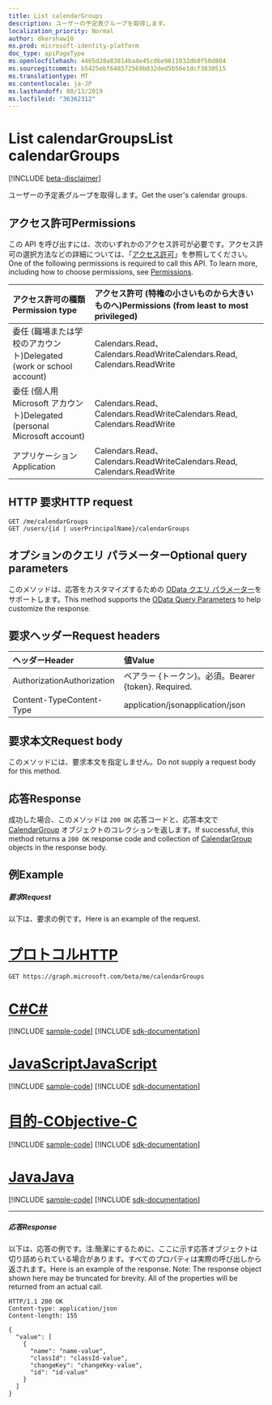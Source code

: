 ```yaml
---
title: List calendarGroups
description: ユーザーの予定表グループを取得します。
localization_priority: Normal
author: dkershaw10
ms.prod: microsoft-identity-platform
doc_type: apiPageType
ms.openlocfilehash: 4465d28a83814ba4e45cd6e9611032db0f50d804
ms.sourcegitcommit: b5425ebf648572569b032ded5b56e1dcf3830515
ms.translationtype: MT
ms.contentlocale: ja-JP
ms.lasthandoff: 08/13/2019
ms.locfileid: "36362312"
---
```

# <a name="list-calendargroups"></a><span data-ttu-id="a98be-103">List calendarGroups</span><span class="sxs-lookup"><span data-stu-id="a98be-103">List calendarGroups</span></span>

[!INCLUDE [beta-disclaimer](../../includes/beta-disclaimer.md)]

<span data-ttu-id="a98be-104">ユーザーの予定表グループを取得します。</span><span class="sxs-lookup"><span data-stu-id="a98be-104">Get the user's calendar groups.</span></span>
## <a name="permissions"></a><span data-ttu-id="a98be-105">アクセス許可</span><span class="sxs-lookup"><span data-stu-id="a98be-105">Permissions</span></span>
<span data-ttu-id="a98be-p101">この API を呼び出すには、次のいずれかのアクセス許可が必要です。アクセス許可の選択方法などの詳細については、「[アクセス許可](/graph/permissions-reference)」を参照してください。</span><span class="sxs-lookup"><span data-stu-id="a98be-p101">One of the following permissions is required to call this API. To learn more, including how to choose permissions, see [Permissions](/graph/permissions-reference).</span></span>

|<span data-ttu-id="a98be-108">アクセス許可の種類</span><span class="sxs-lookup"><span data-stu-id="a98be-108">Permission type</span></span>      | <span data-ttu-id="a98be-109">アクセス許可 (特権の小さいものから大きいものへ)</span><span class="sxs-lookup"><span data-stu-id="a98be-109">Permissions (from least to most privileged)</span></span>              |
|:--------------------|:---------------------------------------------------------|
|<span data-ttu-id="a98be-110">委任 (職場または学校のアカウント)</span><span class="sxs-lookup"><span data-stu-id="a98be-110">Delegated (work or school account)</span></span> | <span data-ttu-id="a98be-111">Calendars.Read、Calendars.ReadWrite</span><span class="sxs-lookup"><span data-stu-id="a98be-111">Calendars.Read, Calendars.ReadWrite</span></span>    |
|<span data-ttu-id="a98be-112">委任 (個人用 Microsoft アカウント)</span><span class="sxs-lookup"><span data-stu-id="a98be-112">Delegated (personal Microsoft account)</span></span> | <span data-ttu-id="a98be-113">Calendars.Read、Calendars.ReadWrite</span><span class="sxs-lookup"><span data-stu-id="a98be-113">Calendars.Read, Calendars.ReadWrite</span></span>    |
|<span data-ttu-id="a98be-114">アプリケーション</span><span class="sxs-lookup"><span data-stu-id="a98be-114">Application</span></span> | <span data-ttu-id="a98be-115">Calendars.Read、Calendars.ReadWrite</span><span class="sxs-lookup"><span data-stu-id="a98be-115">Calendars.Read, Calendars.ReadWrite</span></span> |

## <a name="http-request"></a><span data-ttu-id="a98be-116">HTTP 要求</span><span class="sxs-lookup"><span data-stu-id="a98be-116">HTTP request</span></span>
<!-- { "blockType": "ignored" } -->
```http
GET /me/calendarGroups
GET /users/{id | userPrincipalName}/calendarGroups
```
## <a name="optional-query-parameters"></a><span data-ttu-id="a98be-117">オプションのクエリ パラメーター</span><span class="sxs-lookup"><span data-stu-id="a98be-117">Optional query parameters</span></span>
<span data-ttu-id="a98be-118">このメソッドは、応答をカスタマイズするための [OData クエリ パラメーター](https://developer.microsoft.com/graph/docs/concepts/query_parameters)をサポートします。</span><span class="sxs-lookup"><span data-stu-id="a98be-118">This method supports the [OData Query Parameters](https://developer.microsoft.com/graph/docs/concepts/query_parameters) to help customize the response.</span></span>
## <a name="request-headers"></a><span data-ttu-id="a98be-119">要求ヘッダー</span><span class="sxs-lookup"><span data-stu-id="a98be-119">Request headers</span></span>
| <span data-ttu-id="a98be-120">ヘッダー</span><span class="sxs-lookup"><span data-stu-id="a98be-120">Header</span></span>       | <span data-ttu-id="a98be-121">値</span><span class="sxs-lookup"><span data-stu-id="a98be-121">Value</span></span> |
|:---------------|:--------|
| <span data-ttu-id="a98be-122">Authorization</span><span class="sxs-lookup"><span data-stu-id="a98be-122">Authorization</span></span>  | <span data-ttu-id="a98be-p102">ベアラー {トークン}。必須。</span><span class="sxs-lookup"><span data-stu-id="a98be-p102">Bearer {token}. Required.</span></span>  |
| <span data-ttu-id="a98be-125">Content-Type</span><span class="sxs-lookup"><span data-stu-id="a98be-125">Content-Type</span></span>  | <span data-ttu-id="a98be-126">application/json</span><span class="sxs-lookup"><span data-stu-id="a98be-126">application/json</span></span>  |

## <a name="request-body"></a><span data-ttu-id="a98be-127">要求本文</span><span class="sxs-lookup"><span data-stu-id="a98be-127">Request body</span></span>
<span data-ttu-id="a98be-128">このメソッドには、要求本文を指定しません。</span><span class="sxs-lookup"><span data-stu-id="a98be-128">Do not supply a request body for this method.</span></span>

## <a name="response"></a><span data-ttu-id="a98be-129">応答</span><span class="sxs-lookup"><span data-stu-id="a98be-129">Response</span></span>

<span data-ttu-id="a98be-130">成功した場合、このメソッドは `200 OK` 応答コードと、応答本文で [CalendarGroup](../resources/calendargroup.md) オブジェクトのコレクションを返します。</span><span class="sxs-lookup"><span data-stu-id="a98be-130">If successful, this method returns a `200 OK` response code and collection of [CalendarGroup](../resources/calendargroup.md) objects in the response body.</span></span>
## <a name="example"></a><span data-ttu-id="a98be-131">例</span><span class="sxs-lookup"><span data-stu-id="a98be-131">Example</span></span>
##### <a name="request"></a><span data-ttu-id="a98be-132">要求</span><span class="sxs-lookup"><span data-stu-id="a98be-132">Request</span></span>
<span data-ttu-id="a98be-133">以下は、要求の例です。</span><span class="sxs-lookup"><span data-stu-id="a98be-133">Here is an example of the request.</span></span>

# <a name="httptabhttp"></a>[<span data-ttu-id="a98be-134">プロトコル</span><span class="sxs-lookup"><span data-stu-id="a98be-134">HTTP</span></span>](#tab/http)
<!-- {
  "blockType": "request",
  "name": "get_calendargroups"
}-->
```http
GET https://graph.microsoft.com/beta/me/calendarGroups
```
# <a name="ctabcsharp"></a>[<span data-ttu-id="a98be-135">C#</span><span class="sxs-lookup"><span data-stu-id="a98be-135">C#</span></span>](#tab/csharp)
[!INCLUDE [sample-code](../includes/snippets/csharp/get-calendargroups-csharp-snippets.md)]
[!INCLUDE [sdk-documentation](../includes/snippets/snippets-sdk-documentation-link.md)]

# <a name="javascripttabjavascript"></a>[<span data-ttu-id="a98be-136">JavaScript</span><span class="sxs-lookup"><span data-stu-id="a98be-136">JavaScript</span></span>](#tab/javascript)
[!INCLUDE [sample-code](../includes/snippets/javascript/get-calendargroups-javascript-snippets.md)]
[!INCLUDE [sdk-documentation](../includes/snippets/snippets-sdk-documentation-link.md)]

# <a name="objective-ctabobjc"></a>[<span data-ttu-id="a98be-137">目的-C</span><span class="sxs-lookup"><span data-stu-id="a98be-137">Objective-C</span></span>](#tab/objc)
[!INCLUDE [sample-code](../includes/snippets/objc/get-calendargroups-objc-snippets.md)]
[!INCLUDE [sdk-documentation](../includes/snippets/snippets-sdk-documentation-link.md)]

# <a name="javatabjava"></a>[<span data-ttu-id="a98be-138">Java</span><span class="sxs-lookup"><span data-stu-id="a98be-138">Java</span></span>](#tab/java)
[!INCLUDE [sample-code](../includes/snippets/java/get-calendargroups-java-snippets.md)]
[!INCLUDE [sdk-documentation](../includes/snippets/snippets-sdk-documentation-link.md)]

---

##### <a name="response"></a><span data-ttu-id="a98be-139">応答</span><span class="sxs-lookup"><span data-stu-id="a98be-139">Response</span></span>
<span data-ttu-id="a98be-p103">以下は、応答の例です。注:簡潔にするために、ここに示す応答オブジェクトは切り詰められている場合があります。すべてのプロパティは実際の呼び出しから返されます。</span><span class="sxs-lookup"><span data-stu-id="a98be-p103">Here is an example of the response. Note: The response object shown here may be truncated for brevity. All of the properties will be returned from an actual call.</span></span>
<!-- {
  "blockType": "response",
  "truncated": true,
  "@odata.type": "microsoft.graph.calendarGroup",
  "isCollection": true
} -->
```http
HTTP/1.1 200 OK
Content-type: application/json
Content-length: 155

{
  "value": [
    {
      "name": "name-value",
      "classId": "classId-value",
      "changeKey": "changeKey-value",
      "id": "id-value"
    }
  ]
}
```

<!-- uuid: 8fcb5dbc-d5aa-4681-8e31-b001d5168d79
2015-10-25 14:57:30 UTC -->
<!--
{
  "type": "#page.annotation",
  "description": "List calendarGroups",
  "keywords": "",
  "section": "documentation",
  "tocPath": "",
  "suppressions": [
  ]
}
-->
